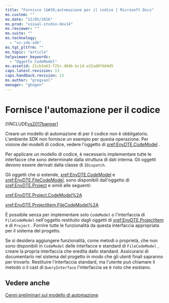 ```yaml
---
title: "Fornisce l&#39;automazione per il codice | Microsoft Docs"
ms.custom: ""
ms.date: "12/05/2016"
ms.prod: "visual-studio-dev14"
ms.reviewer: ""
ms.suite: ""
ms.technology: 
  - "vs-ide-sdk"
ms.tgt_pltfrm: ""
ms.topic: "article"
helpviewer_keywords: 
  - "Oggetto CodeModel"
ms.assetid: 21cb3e63-f25c-404b-bc1d-a32ad0fdd4d5
caps.latest.revision: 13
caps.handback.revision: 13
ms.author: "gregvanl"
manager: "ghogen"
---
```

# Fornisce l&#39;automazione per il codice
[!INCLUDE[vs2017banner](../../code-quality/includes/vs2017banner.md)]

Creare un modello di automazione di per il codice non è obbligatorio.  L'ambiente SDK non fornisce un esempio per questa operazione.  Per visione dei modelli di codice, vedere l'oggetto di <xref:EnvDTE.CodeModel> .  
  
 Per applicare un modello di codice, è necessario implementare tutte le interfacce che sono determinate dalla struttura di dati interna.  Gli oggetti devono essere derivati dalla classe di `IDispatch`.  
  
 Gli oggetti che si estende, <xref:EnvDTE.CodeModel> e <xref:EnvDTE.FileCodeModel>, sono disponibili dall'oggetto di <xref:EnvDTE.Project> e simili alle seguenti:  
  
 <xref:EnvDTE.Project.CodeModel%2A>  
  
 <xref:EnvDTE.ProjectItem.FileCodeModel%2A>  
  
 È possibile senza per implementare solo `CodeModel` o l'interfaccia di `FileCodeModel` nell'oggetto restituito dagli oggetti di <xref:EnvDTE.ProjectItem> e di `Project` .  Fornire tutte le funzionalità da questa interfaccia appropriata per il sistema del progetto.  
  
 Se si desidera aggiungere funzionalità, come metodi o proprietà, che non sono disponibili in `CodeModel` delle interfacce e standard di `FileCodeModel` , creare la propria interfaccia che eredita dallo standard.  Assicurarsi di documentarlo nel sistema del progetto in modo che gli utenti finali sapranno per trovarlo.  Restituire l'interfaccia standard, ma l'utente può chiamare il metodo o il cast di `QueryInterface` l'interfaccia se è noto che esistano.  
  
## Vedere anche  
 [Cenni preliminari sul modello di automazione](../../extensibility/internals/automation-model-overview.md)